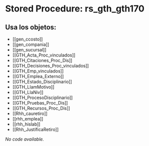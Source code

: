 # Stored Procedure: rs_gth_gth170

## Usa los objetos:
- [[gen_ccosto]]
- [[gen_compania]]
- [[gen_sucursal]]
- [[GTH_Acta_Proc_vinculados]]
- [[GTH_Citaciones_Proc_Dis]]
- [[GTH_Decisiones_Proc_vinculados]]
- [[GTH_Emp_vinculados]]
- [[GTH_Emplea_Externo]]
- [[GTH_Estado_Disciplinario]]
- [[GTH_LlamMotivo]]
- [[GTH_LlaNiv]]
- [[GTH_ProcesoDisciplinario]]
- [[GTH_Pruebas_Proc_Dis]]
- [[GTH_Recursos_Proc_Dis]]
- [[Rhh_cauretiro]]
- [[rhh_emplea]]
- [[rhh_hislab]]
- [[Rhh_JustificaRetiro]]

*No code available.*
